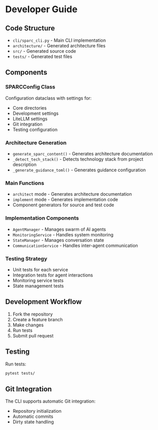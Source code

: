 # Developer Guide

## Code Structure

- `cli/sparc_cli.py` - Main CLI implementation
- `architecture/` - Generated architecture files
- `src/` - Generated source code
- `tests/` - Generated test files

## Components

### SPARCConfig Class
Configuration dataclass with settings for:
- Core directories
- Development settings
- LiteLLM settings
- Git integration
- Testing configuration

### Architecture Generation
- `generate_sparc_content()` - Generates architecture documentation
- `_detect_tech_stack()` - Detects technology stack from project description
- `_generate_guidance_toml()` - Generates guidance configuration

### Main Functions
- `architect` mode - Generates architecture documentation
- `implement` mode - Generates implementation code
- Component generators for source and test code

### Implementation Components
- `AgentManager` - Manages swarm of AI agents
- `MonitoringService` - Handles system monitoring
- `StateManager` - Manages conversation state
- `CommunicationService` - Handles inter-agent communication

### Testing Strategy
- Unit tests for each service
- Integration tests for agent interactions
- Monitoring service tests
- State management tests

## Development Workflow

1. Fork the repository
2. Create a feature branch
3. Make changes
4. Run tests
5. Submit pull request

## Testing

Run tests:
```bash
pytest tests/
```

## Git Integration

The CLI supports automatic Git integration:
- Repository initialization
- Automatic commits
- Dirty state handling
